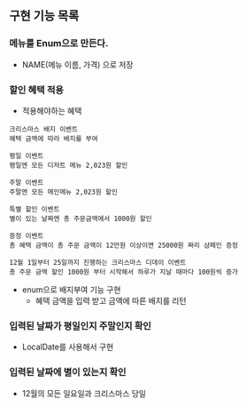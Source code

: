 ## 구현 기능 목록

### 메뉴를 Enum으로 만든다.
- NAME(메뉴 이름, 가격) 으로 저장

### 할인 혜택 적용
- 적용해야하는 혜택
``````
크리스마스 배지 이벤트
혜택 금액에 따라 배지를 부여

평일 이벤트
평일엔 모든 디저트 메뉴 2,023원 할인

주말 이벤트
주말엔 모든 메인메뉴 2,023원 할인

특별 할인 이벤트
별이 있는 날짜엔 총 주문금액에서 1000원 할인

증정 이벤트
총 혜택 금액이 총 주문 금액이 12만원 이상이면 25000원 짜리 샴페인 증정

12월 1일부터 25일까지 진행하는 크리스마스 디데이 이벤트
총 주문 금액 할인 1000원 부터 시작해서 하루가 지날 때마다 100원씩 증가
``````
- enum으로 배지부여 기능 구현
   - 혜택 금액을 입력 받고 금액에 따른 배지를 리턴

### 입력된 날짜가 평일인지 주말인지 확인
- LocalDate를 사용해서 구현 
### 입력된 날짜에 별이 있는지 확인
- 12월의 모든 일요일과 크리스마스 당일

